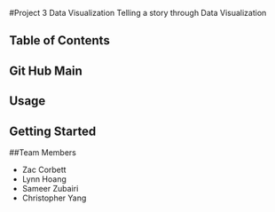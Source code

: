 #Project 3 Data Visualization 
Telling a story through Data Visualization

## Table of Contents

## Git Hub Main 

## Usage

## Getting Started

##Team Members
- Zac Corbett
- Lynn Hoang
- Sameer Zubairi
- Christopher Yang 